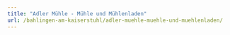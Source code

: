 ```yaml
---
title: "Adler Mühle - Mühle und Mühlenladen"
url: /bahlingen-am-kaiserstuhl/adler-muehle-muehle-und-muehlenladen/
---
```

